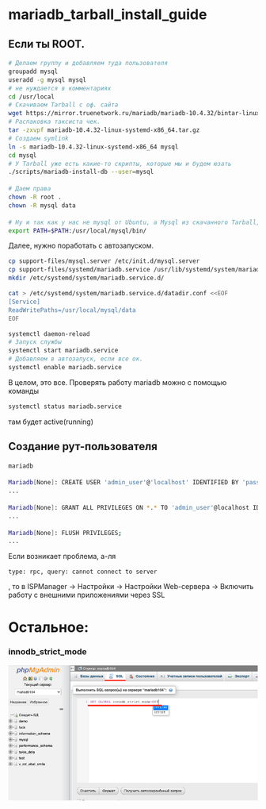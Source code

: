 # mariadb_tarball_install_guide





## Если ты ROOT.
```sh
# Делаем группу и добавляем туда пользователя
groupadd mysql
useradd -g mysql mysql
# не нуждается в комментариях
cd /usr/local
# Скачиваем Tarball с оф. сайта
wget https://mirror.truenetwork.ru/mariadb/mariadb-10.4.32/bintar-linux-systemd-x86_64/mariadb-10.4.32-linux-systemd-x86_64.tar.gz
# Распаковка таксиста чек.
tar -zxvpf mariadb-10.4.32-linux-systemd-x86_64.tar.gz
# Создаем symlink
ln -s mariadb-10.4.32-linux-systemd-x86_64 mysql
cd mysql
# У Tarball уже есть какие-то скрипты, которые мы и будем юзать
./scripts/mariadb-install-db --user=mysql

# Даем права
chown -R root .
chown -R mysql data

# Ну и так как у нас не mysql от Ubuntu, а Mysql из скачанного Tarball, то добавляем его в окружение.
export PATH=$PATH:/usr/local/mysql/bin/
```
Далее, нужно поработать с автозапуском.
```sh
cp support-files/mysql.server /etc/init.d/mysql.server
cp support-files/systemd/mariadb.service /usr/lib/systemd/system/mariadb.service
mkdir /etc/systemd/system/mariadb.service.d/
```

```sh
cat > /etc/systemd/system/mariadb.service.d/datadir.conf <<EOF
[Service]
ReadWritePaths=/usr/local/mysql/data
EOF
```

```sh
systemctl daemon-reload
# Запуск службы
systemctl start mariadb.service
# Добавляем в автозапуск, если все ок.
systemctl enable mariadb.service

```


В целом, это все. Проверять работу mariadb можно с помощью команды 
```sh
systemctl status mariadb.service
```
там будет active(running)



## Создание рут-пользователя

```sh
mariadb

Mariadb[None]: CREATE USER 'admin_user'@'localhost' IDENTIFIED BY 'password';
...

Mariadb[None]: GRANT ALL PRIVILEGES ON *.* TO 'admin_user'@localhost IDENTIFIED BY 'password';
...

Mariadb[None]: FLUSH PRIVILEGES;
...
```


Если возникает проблема, а-ля
```
type: rpc, query: cannot connect to server
```
, то в ISPManager -> Настройки -> Настройки Web-сервера -> Включить работу с внешними приложениями через SSL


# Остальное:

### innodb_strict_mode
![alt text](./images/innodb_strict_mode.png)